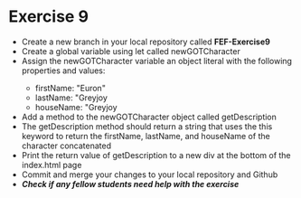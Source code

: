 # Exercise 9
<ul>
    <li>Create a new branch in your local repository called <strong>FEF-Exercise9</strong></li>
    <li>Create a global variable using let called newGOTCharacter</li>
    <li>Assign the newGOTCharacter variable an object literal with the following properties and values:</li>
    <ul>
        <li>firstName: "Euron"</li>
        <li>lastName: "Greyjoy</li>
        <li>houseName: "Greyjoy</li>
    </ul>
    <li>Add a method to the newGOTCharacter object called getDescription</li>
    <li>The getDescription method should return a string that uses the this keyword to return the firstName, lastName, and houseName of the character concatenated</li>
    <li>Print the return value of getDescription to a new div at the bottom of the index.html page</li>
    <li>Commit and merge your changes to your local repository and Github</li>
    <li><em><strong>Check if any fellow students need help with the exercise</strong></em></li>
</ul>